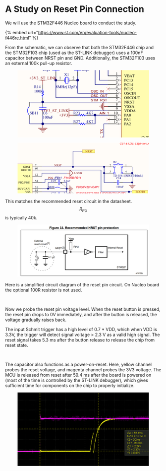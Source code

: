 # A Study on Reset Pin Connection

We will use the STM32F446 Nucleo board to conduct the study.

{% embed url="https://www.st.com/en/evaluation-tools/nucleo-f446re.html" %}





From the schematic, we can observe that both the STM32F446 chip and the STM32F103 chip (used as the ST-LINK debugger) uses a 100nF capacitor between NRST pin and GND. Additionally, the STM32F103 uses an external 100k pull-up resistor.

<figure><img src="../.gitbook/assets/image (1).png" alt=""><figcaption></figcaption></figure>

<figure><img src="../.gitbook/assets/image (2).png" alt=""><figcaption></figcaption></figure>

This matches the recommended reset circuit in the datasheet. $$R_{PU}$$ is typically 40k.

<figure><img src="../.gitbook/assets/image (3).png" alt=""><figcaption></figcaption></figure>



Here is a simplified circuit diagram of the reset pin circuit. On Nucleo board the optional 100R resistor is not used.

<figure><img src="https://lh7-us.googleusercontent.com/vjJWvKQsrNxyiIXFzl7YSI9SU6m-h_1wyQaOOwzqinBQkB-XudRS4xO-N7zFEiSBDtlZ8vfUKdK_k_85oc7pa_RrNwY9gwofAmsQGp2zTK-E0QuGMKS2XpVfykZSQiYvYBzfVVrugD55q7eT8of7GsZ_Sw=s2048" alt=""><figcaption></figcaption></figure>





Now we probe the reset pin voltage level. When the reset button is pressed, the reset pin drops to 0V immediately, and after the button is released, the voltage gradually raises back.

The input Schmit trigger has a high level of 0.7 \* VDD, which when VDD is 3.3V, the trigger will detect signal voltage > 2.3 V as a valid high signal. The reset signal takes 5.3 ms after the button release to release the chip from reset state.

<figure><img src="https://lh7-us.googleusercontent.com/fryiTRJptSJVPIY2nmpI6_H1h6WfQ1kwaZMhPZM4ipUNdjG4LRLkN6ThFT-VTJdd0l1OusSPCFU9iLFnIdonlgq5rkhLrg77G2iHoK21XX-2Zh45x0GxYydnGK-wjhuGRTO2DZY2qXC3IgC1ZlgxzYuC1w=s2048" alt=""><figcaption></figcaption></figure>



The capacitor also functions as a power-on-reset. Here, yellow channel probes the reset voltage, and magenta channel probes the 3V3 voltage. The MCU is released from reset after 59.4 ms after the board is powered on (most of the time is controlled by the ST-LINK debugger), which gives sufficient time for components on the chip to properly initialize.

<figure><img src="../.gitbook/assets/image.png" alt=""><figcaption></figcaption></figure>



